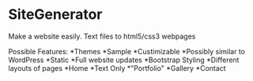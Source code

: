 # SiteGenerator
Make a website easily. Text files to html5/css3 webpages

Possible Features: 
*Themes
  *Sample
  *Custimizable
    *Possibly similar to WordPress
    *Static
*Full website updates
*Bootstrap Styling
*Different layouts of pages
  *Home
  *Text Only
  *"Portfolio"
  *Gallery
  *Contact
